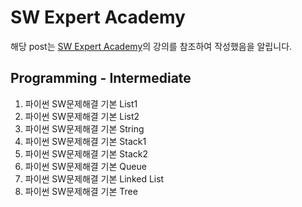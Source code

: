 # SW Expert Academy

해당 post는 [SW Expert Academy](https://swexpertacademy.com/main/main.do)의 강의를 참조하여 작성했음을 알립니다.

## Programming - Intermediate

1. 파이썬 SW문제해결 기본 List1
2. 파이썬 SW문제해결 기본 List2
3. 파이썬 SW문제해결 기본 String
4. 파이썬 SW문제해결 기본 Stack1
5. 파이썬 SW문제해결 기본 Stack2
6. 파이썬 SW문제해결 기본 Queue
7. 파이썬 SW문제해결 기본 Linked List
8. 파이썬 SW문제해결 기본 Tree
